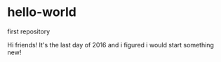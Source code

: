 # hello-world
first repository

Hi friends! It's the last day of 2016 and i figured i would start something new!
